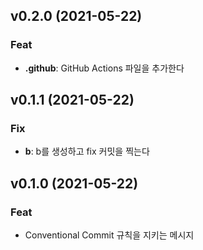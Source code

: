 ## v0.2.0 (2021-05-22)

### Feat

- **.github**: GitHub Actions 파일을 추가한다

## v0.1.1 (2021-05-22)

### Fix

- **b**: b를 생성하고 fix 커밋을 찍는다

## v0.1.0 (2021-05-22)

### Feat

- Conventional Commit 규칙을 지키는 메시지
